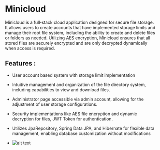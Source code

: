 # Minicloud

Minicloud is a full-stack cloud application designed for secure file storage. It allows users to create accounts that have implemented storage limits and manage their root file system, including the ability to create and delete files or folders as needed. Utilizing AES encryption, Minicloud ensures that all stored files are securely encrypted and are only decrypted dynamically when access is required.

## Features : 

- User account based system with storage limit implementation
- Intuitive management and organization of the file directory system, including capabilities to view and download files.
- Administrator page accessible via admin account, allowing for the adjustment of user storage configurations.
- Security implementations like AES file encryption and dynamic decryption for files, JWT Token for authentication.
- Utilizes JpaRepository, Spring Data JPA, and Hibernate for flexible data management, enabling database customization without modifications

- ![alt text]("./pic.JPEG")


